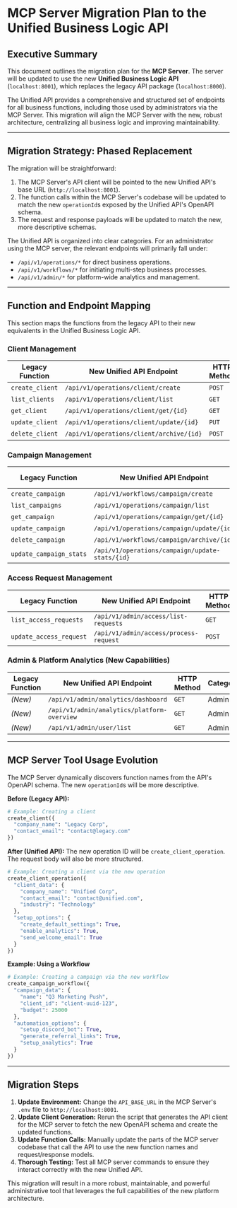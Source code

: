 # MCP Server Migration Plan to the Unified Business Logic API

## Executive Summary

This document outlines the migration plan for the **MCP Server**. The server will be updated to use the new **Unified Business Logic API** (`localhost:8001`), which replaces the legacy API package (`localhost:8000`).

The Unified API provides a comprehensive and structured set of endpoints for all business functions, including those used by administrators via the MCP Server. This migration will align the MCP Server with the new, robust architecture, centralizing all business logic and improving maintainability.

---

## Migration Strategy: Phased Replacement

The migration will be straightforward:
1.  The MCP Server's API client will be pointed to the new Unified API's base URL (`http://localhost:8001`).
2.  The function calls within the MCP Server's codebase will be updated to match the new `operationId`s exposed by the Unified API's OpenAPI schema.
3.  The request and response payloads will be updated to match the new, more descriptive schemas.

The Unified API is organized into clear categories. For an administrator using the MCP server, the relevant endpoints will primarily fall under:
-   `/api/v1/operations/*` for direct business operations.
-   `/api/v1/workflows/*` for initiating multi-step business processes.
-   `/api/v1/admin/*` for platform-wide analytics and management.

---

## Function and Endpoint Mapping

This section maps the functions from the legacy API to their new equivalents in the Unified Business Logic API.

### **Client Management**
| Legacy Function | New Unified API Endpoint | HTTP Method | Category |
|---|---|---|---|
| `create_client` | `/api/v1/operations/client/create` | `POST` | Operations |
| `list_clients` | `/api/v1/operations/client/list` | `GET` | Operations |
| `get_client` | `/api/v1/operations/client/get/{id}` | `GET` | Operations |
| `update_client` | `/api/v1/operations/client/update/{id}` | `PUT` | Operations |
| `delete_client` | `/api/v1/operations/client/archive/{id}` | `POST` | Operations |

### **Campaign Management**
| Legacy Function | New Unified API Endpoint | HTTP Method | Category |
|---|---|---|---|
| `create_campaign` | `/api/v1/workflows/campaign/create` | `POST` | Workflows |
| `list_campaigns` | `/api/v1/operations/campaign/list` | `GET` | Operations |
| `get_campaign` | `/api/v1/operations/campaign/get/{id}` | `GET` | Operations |
| `update_campaign` | `/api/v1/operations/campaign/update/{id}` | `PUT` | Operations |
| `delete_campaign` | `/api/v1/workflows/campaign/archive/{id}` | `POST` | Workflows |
| `update_campaign_stats` | `/api/v1/operations/campaign/update-stats/{id}` | `PUT` | Operations |

### **Access Request Management**
| Legacy Function | New Unified API Endpoint | HTTP Method | Category |
|---|---|---|---|
| `list_access_requests` | `/api/v1/admin/access/list-requests` | `GET` | Admin |
| `update_access_request` | `/api/v1/admin/access/process-request` | `POST` | Admin |

### **Admin & Platform Analytics (New Capabilities)**
| Legacy Function | New Unified API Endpoint | HTTP Method | Category |
|---|---|---|---|
| *(New)* | `/api/v1/admin/analytics/dashboard` | `GET` | Admin |
| *(New)* | `/api/v1/admin/analytics/platform-overview` | `GET` | Admin |
| *(New)* | `/api/v1/admin/user/list` | `GET` | Admin |

---

## MCP Server Tool Usage Evolution

The MCP Server dynamically discovers function names from the API's OpenAPI schema. The new `operationId`s will be more descriptive.

**Before (Legacy API):**
```python
# Example: Creating a client
create_client({
  "company_name": "Legacy Corp",
  "contact_email": "contact@legacy.com"
})
```

**After (Unified API):**
The new operation ID will be `create_client_operation`. The request body will also be more structured.
```python
# Example: Creating a client via the new operation
create_client_operation({
  "client_data": {
    "company_name": "Unified Corp",
    "contact_email": "contact@unified.com",
    "industry": "Technology"
  },
  "setup_options": {
    "create_default_settings": True,
    "enable_analytics": True,
    "send_welcome_email": True
  }
})
```

**Example: Using a Workflow**
```python
# Example: Creating a campaign via the new workflow
create_campaign_workflow({
  "campaign_data": {
    "name": "Q3 Marketing Push",
    "client_id": "client-uuid-123",
    "budget": 25000
  },
  "automation_options": {
    "setup_discord_bot": True,
    "generate_referral_links": True,
    "setup_analytics": True
  }
})
```

---

## Migration Steps

1.  **Update Environment:** Change the `API_BASE_URL` in the MCP Server's `.env` file to `http://localhost:8001`.
2.  **Update Client Generation:** Rerun the script that generates the API client for the MCP server to fetch the new OpenAPI schema and create the updated functions.
3.  **Update Function Calls:** Manually update the parts of the MCP server codebase that call the API to use the new function names and request/response models.
4.  **Thorough Testing:** Test all MCP server commands to ensure they interact correctly with the new Unified API.

This migration will result in a more robust, maintainable, and powerful administrative tool that leverages the full capabilities of the new platform architecture.
